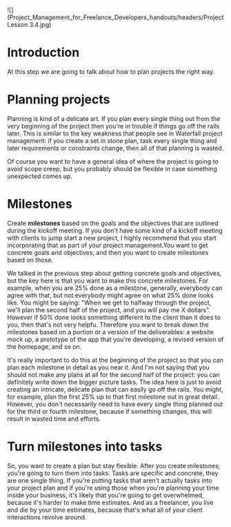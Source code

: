 ![](Project_Management_for_Freelance_Developers_handouts/headers/Project Lesson 3.4.jpg)
# Introduction

At this step we are going to talk about how to plan projects the right way.

# Planning projects

Planning is kind of a delicate art. If you plan every single thing out from the very beginning of the project then you're in trouble if things go off the rails later. This is similar to the key weakness that people see in Waterfall project management: if you create a set in stone plan, task every single thing and later requirements or constraints change, then all of that planning is wasted.

Of course you want to have a general idea of where the project is going to avoid scope creep, but you probably should be flexible in case something unexpected comes up.

# Milestones

Create **milestones** based on the goals and the objectives that are outlined during the kickoff meeting. If you don't have some kind of a kickoff meeting with clients to jump start a new project, I highly recommend that you start incorporating that as part of your project management.You want to get concrete goals and objectives, and then you want to create milestones based on those.

We talked in the previous step about getting concrete goals and objectives, but the key here is that you want to make this concrete milestones. For example, when you are 25% done as a milestone, generally, everybody can agree with that, but not everybody might agree on what 25% done looks like. You might be saying: "When we get to halfway through the project, we'll plan the second half of the project, and you will pay me X dollars". However if 50% done looks something different to the client than it does to you, then that's not very helpfu. Therefore you want to break down the milestones based on a portion or a version of the deliverables: a website mock up, a prototype of the app that you're developing, a revised version of the homepage, and so on.

It's really important to do this at the beginning of the project so that you can plan each milestone in detail as you near it. And I'm not saying that you should not make any plans at all for the second half of the project: you can definitely write down the bigger picture tasks. The idea here is just to avoid creating an intricate, delicate plan that can easily go off the rails. You might, for example, plan the first 25% up to that first milestone out in great detail. However, you don't necessarily need to have every single thing planned out for the third or fourth milestone, because if something changes, this will result in wasted time and efforts.

# Turn milestones into tasks

So, you want to create a plan but stay flexible. After you create milestones, you're going to turn them into tasks. Tasks are specific and concrete, they are one single thing. If you're putting tasks that aren't actually tasks into your project plan and if you're using those when you're planning your time inside your business, it's likely that you're going to get overwhelmed, because it's harder to make time estimates. And as a freelancer, you live and die by your time estimates, because that's what all of your client interactions revolve around.